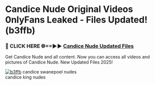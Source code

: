 # Candice Nude Original Videos 0nlyFans Leaked - Files Updated! (b3ffb)

<h3>🔴 CLICK HERE 🌐==►► <a href="https://tinyurl.com/yc6ubb5a" rel="nofollow">Candice Nude Updated Files</a></h3>

Get Candice Nude and all content. Now you can access all videos and pictures of Candice Nude. New Updated Files 2025!

[![b3ffb](https://i.imgur.com/7eu0CRL.gif)](https://tinyurl.com/yc6ubb5a)
candice swanepoel nudes<br>
candice king nudes